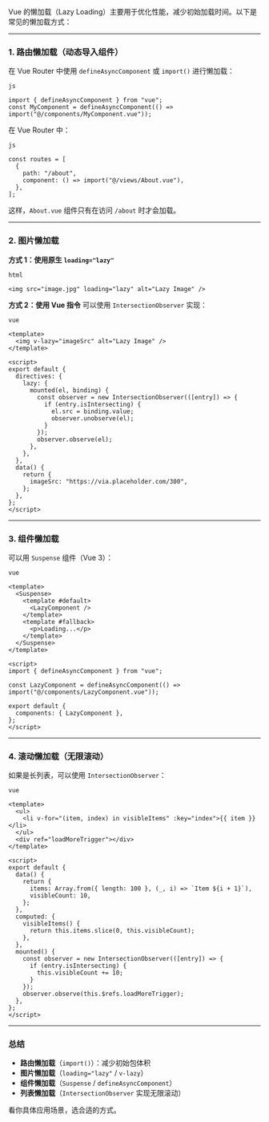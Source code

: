 Vue 的懒加载（Lazy Loading）主要用于优化性能，减少初始加载时间。以下是常见的懒加载方式：

***

### **1. 路由懒加载（动态导入组件）**

在 Vue Router 中使用 `defineAsyncComponent` 或 `import()` 进行懒加载：

```
js

import { defineAsyncComponent } from "vue";
const MyComponent = defineAsyncComponent(() => import("@/components/MyComponent.vue"));
```

在 Vue Router 中：

```
js

const routes = [
  {
    path: "/about",
    component: () => import("@/views/About.vue"),
  },
];
```

这样，`About.vue` 组件只有在访问 `/about` 时才会加载。

***

### **2. 图片懒加载**

**方式 1：使用原生 `loading="lazy"`**

```
html

<img src="image.jpg" loading="lazy" alt="Lazy Image" />
```

**方式 2：使用 Vue 指令** 可以使用 `IntersectionObserver` 实现：

```
vue

<template>
  <img v-lazy="imageSrc" alt="Lazy Image" />
</template>

<script>
export default {
  directives: {
    lazy: {
      mounted(el, binding) {
        const observer = new IntersectionObserver(([entry]) => {
          if (entry.isIntersecting) {
            el.src = binding.value;
            observer.unobserve(el);
          }
        });
        observer.observe(el);
      },
    },
  },
  data() {
    return {
      imageSrc: "https://via.placeholder.com/300",
    };
  },
};
</script>
```

***

### **3. 组件懒加载**

可以用 `Suspense` 组件（Vue 3）：

```
vue

<template>
  <Suspense>
    <template #default>
      <LazyComponent />
    </template>
    <template #fallback>
      <p>Loading...</p>
    </template>
  </Suspense>
</template>

<script>
import { defineAsyncComponent } from "vue";

const LazyComponent = defineAsyncComponent(() => import("@/components/LazyComponent.vue"));

export default {
  components: { LazyComponent },
};
</script>
```

***

### **4. 滚动懒加载（无限滚动）**

如果是长列表，可以使用 `IntersectionObserver`：

```
vue

<template>
  <ul>
    <li v-for="(item, index) in visibleItems" :key="index">{{ item }}</li>
  </ul>
  <div ref="loadMoreTrigger"></div>
</template>

<script>
export default {
  data() {
    return {
      items: Array.from({ length: 100 }, (_, i) => `Item ${i + 1}`),
      visibleCount: 10,
    };
  },
  computed: {
    visibleItems() {
      return this.items.slice(0, this.visibleCount);
    },
  },
  mounted() {
    const observer = new IntersectionObserver(([entry]) => {
      if (entry.isIntersecting) {
        this.visibleCount += 10;
      }
    });
    observer.observe(this.$refs.loadMoreTrigger);
  },
};
</script>
```

***

### **总结**

* **路由懒加载**（`import()`）：减少初始包体积
* **图片懒加载**（`loading="lazy"` / `v-lazy`）
* **组件懒加载**（`Suspense` / `defineAsyncComponent`）
* **列表懒加载**（`IntersectionObserver` 实现无限滚动）

看你具体应用场景，选合适的方式。

